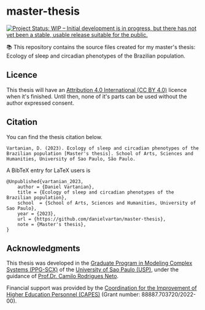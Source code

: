 # master-thesis

<!-- badges: start -->
[![Project Status: WIP – Initial development is in progress, but there has not yet been a stable, usable release suitable for the public.](https://www.repostatus.org/badges/latest/wip.svg)](https://www.repostatus.org/#wip)
<!-- badges: end -->

📚 This repository contains the source files created for my master's thesis: Ecology of sleep and circadian phenotypes of the Brazilian population.

## Licence

This thesis will have an [Attribution 4.0 International (CC BY 4.0)](https://creativecommons.org/licenses/by/4.0/) licence when it's finished. Until then, none of it's parts can be used without the author expressed consent.

## Citation

You can find the thesis citation below.

```         
Vartanian, D. (2023). Ecology of sleep and circadian phenotypes of the Brazilian population [Master's thesis]. School of Arts, Sciences and Humanities, University of Sao Paulo, São Paulo.
```

A BibTeX entry for LaTeX users is

```         
@Unpublished{vartanian_2023,
    author = {Daniel Vartanian},
    title = {Ecology of sleep and circadian phenotypes of the Brazilian population},
    school  = {School of Arts, Sciences and Humanities, University of Sao Paulo},
    year = {2023},
    url = {https://github.com/danielvartan/master-thesis},
    note = {Master's thesis},
}
```

## Acknowledgments

This thesis was developed in the [Graduate Program in Modeling Complex Systems (PPG-SCX)](https://www.prpg.usp.br/pt-br/faca-pos-na-usp/programas-de-pos-graduacao/621-modelagem-de-sistemas-complexos) of the [University of Sao Paulo (USP)](https://www5.usp.br/), under the guidance of [Prof.Dr. Camilo Rodrigues Neto](https://orcid.org/0000-0001-6783-6695).

Financial support was provided by the [Coordination for the Improvement of Higher Education Personnel (CAPES)](https://www.gov.br/capes/) (Grant number: 88887.703720/2022-00).
